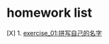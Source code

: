 # homework list
[X] 1. [exercise_01:拼写自己的名字](https://github.com/spaceandnight/compuational_physics_N2015301020065/blob/master/myname.py)
